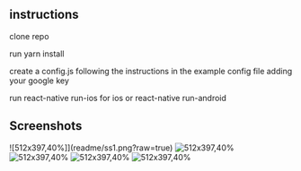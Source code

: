 ## instructions

clone repo

run yarn install

create a config.js following the instructions in the example config file adding your google key 

run react-native run-ios for ios or react-native run-android

## Screenshots

![512x397,40%]](readme/ss1.png?raw=true)
![512x397,40%](readme/ss2.png?raw=true)
![512x397,40%](readme/ss3.png?raw=true)
![512x397,40%](readme/ss4.png?raw=true)
![512x397,40%](readme/ss5.png?raw=true)